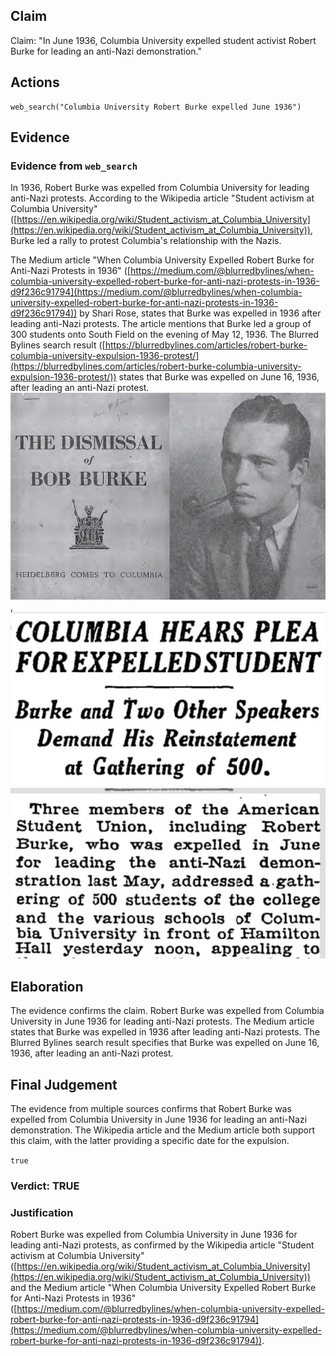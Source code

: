 ## Claim
Claim: "In June 1936, Columbia University expelled student activist Robert Burke for leading an anti-Nazi demonstration."

## Actions
```
web_search("Columbia University Robert Burke expelled June 1936")
```

## Evidence
### Evidence from `web_search`
In 1936, Robert Burke was expelled from Columbia University for leading anti-Nazi protests. According to the Wikipedia article "Student activism at Columbia University" ([https://en.wikipedia.org/wiki/Student_activism_at_Columbia_University](https://en.wikipedia.org/wiki/Student_activism_at_Columbia_University)), Burke led a rally to protest Columbia's relationship with the Nazis.

The Medium article "When Columbia University Expelled Robert Burke for Anti-Nazi Protests in 1936" ([https://medium.com/@blurredbylines/when-columbia-university-expelled-robert-burke-for-anti-nazi-protests-in-1936-d9f236c91794](https://medium.com/@blurredbylines/when-columbia-university-expelled-robert-burke-for-anti-nazi-protests-in-1936-d9f236c91794)) by Shari Rose, states that Burke was expelled in 1936 after leading anti-Nazi protests. The article mentions that Burke led a group of 300 students onto South Field on the evening of May 12, 1936. The Blurred Bylines search result ([https://blurredbylines.com/articles/robert-burke-columbia-university-expulsion-1936-protest/](https://blurredbylines.com/articles/robert-burke-columbia-university-expulsion-1936-protest/)) states that Burke was expelled on June 16, 1936, after leading an anti-Nazi protest. ![image 6154](media/2025-08-29_19-44-1756496651-114181.jpg), ![image 6158](media/2025-08-29_19-44-1756496662-914123.jpg)


## Elaboration
The evidence confirms the claim. Robert Burke was expelled from Columbia University in June 1936 for leading anti-Nazi protests. The Medium article states that Burke was expelled in 1936 after leading anti-Nazi protests. The Blurred Bylines search result specifies that Burke was expelled on June 16, 1936, after leading an anti-Nazi protest.


## Final Judgement
The evidence from multiple sources confirms that Robert Burke was expelled from Columbia University in June 1936 for leading an anti-Nazi demonstration. The Wikipedia article and the Medium article both support this claim, with the latter providing a specific date for the expulsion.

`true`


### Verdict: TRUE

### Justification
Robert Burke was expelled from Columbia University in June 1936 for leading anti-Nazi protests, as confirmed by the Wikipedia article "Student activism at Columbia University" ([https://en.wikipedia.org/wiki/Student_activism_at_Columbia_University](https://en.wikipedia.org/wiki/Student_activism_at_Columbia_University)) and the Medium article "When Columbia University Expelled Robert Burke for Anti-Nazi Protests in 1936" ([https://medium.com/@blurredbylines/when-columbia-university-expelled-robert-burke-for-anti-nazi-protests-in-1936-d9f236c91794](https://medium.com/@blurredbylines/when-columbia-university-expelled-robert-burke-for-anti-nazi-protests-in-1936-d9f236c91794)).
